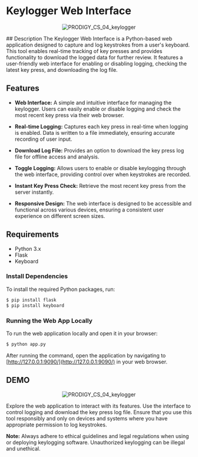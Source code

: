 # Keylogger Web Interface
<p align="center">
  <img src="https://github.com/user-attachments/assets/11b738c0-c13d-488f-898c-b6f3f2711d16" alt="PRODIGY_CS_04_keylogger" />
</p>
## Description
The Keylogger Web Interface is a Python-based web application designed to capture and log keystrokes from a user's keyboard. This tool enables real-time tracking of key presses and provides functionality to download the logged data for further review. It features a user-friendly web interface for enabling or disabling logging, checking the latest key press, and downloading the log file.

## Features

- **Web Interface:** A simple and intuitive interface for managing the keylogger. Users can easily enable or disable logging and check the most recent key press via their web browser.

- **Real-time Logging:** Captures each key press in real-time when logging is enabled. Data is written to a file immediately, ensuring accurate recording of user input.

- **Download Log File:** Provides an option to download the key press log file for offline access and analysis.

- **Toggle Logging:** Allows users to enable or disable keylogging through the web interface, providing control over when keystrokes are recorded.

- **Instant Key Press Check:** Retrieve the most recent key press from the server instantly.

- **Responsive Design:** The web interface is designed to be accessible and functional across various devices, ensuring a consistent user experience on different screen sizes.

## Requirements

- Python 3.x
- Flask
- Keyboard

### Install Dependencies
To install the required Python packages, run:
```bash
$ pip install flask
$ pip install keyboard
```

### Running the Web App Locally
To run the web application locally and open it in your browser:
```bash
$ python app.py
```

After running the command, open the application by navigating to [http://127.0.0.1:9090/](http://127.0.0.1:9090/) in your web browser.

## DEMO
<p align="center">
  <img src="https://github.com/user-attachments/assets/11b738c0-c13d-488f-898c-b6f3f2711d16" alt="PRODIGY_CS_04_keylogger" />
</p>

Explore the web application to interact with its features. Use the interface to control logging and download the key press log file. Ensure that you use this tool responsibly and only on devices and systems where you have appropriate permission to log keystrokes.

**Note:** Always adhere to ethical guidelines and legal regulations when using or deploying keylogging software. Unauthorized keylogging can be illegal and unethical.
